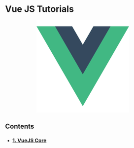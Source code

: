 # Vue JS Tutorials
<p align="center">
<img src="https://github.com/CharlesRajendran/vue-js-tuts/blob/master/images/vuelogo.png" width="300" height="300">
</p>

## Contents
- ### [1. VueJS Core](https://github.com/CharlesRajendran/vue-js-tuts/blob/master/VueCore.md)
